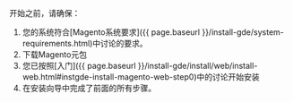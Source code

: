 开始之前，请确保：

1. 您的系统符合[Magento系统要求]({{ page.baseurl }}/install-gde/system-requirements.html)中讨论的要求。
1. 下载Magento元包
1. 您已按照[入门]({{ page.baseurl }}/install-gde/install/web/install-web.html#instgde-install-magento-web-step0)中的讨论开始安装
1. 在安装向导中完成了前面的所有步骤。

